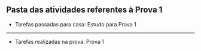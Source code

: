 ## Pasta das atividades referentes à Prova 1

- Tarefas passadas para casa: Estudo para Prova 1

<hr>

- Tarefas realizadas na prova: Prova 1
